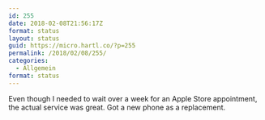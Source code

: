 ```yaml
---
id: 255
date: 2018-02-08T21:56:17Z
format: status
layout: status
guid: https://micro.hartl.co/?p=255
permalink: /2018/02/08/255/
categories:
  - Allgemein
format: status
---
```

Even though I needed to wait over a week for an Apple Store appointment, the actual service was great. Got a new phone as a replacement.
